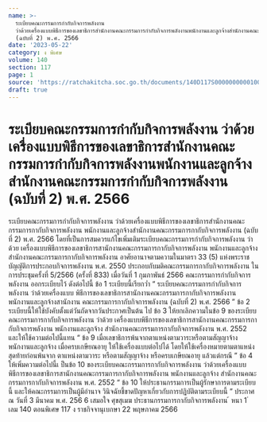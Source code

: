 ```yaml
---
name: >-
  ระเบียบคณะกรรมการกำกับกิจการพลังงาน
  ว่าด้วยเครื่องแบบพิธีการของเลขาธิการสำนักงานคณะกรรมการกำกับกิจการพลังงานพนักงานและลูกจ้างสำนักงานคณะกรรมการกำกับกิจการพลังงาน
  (ฉบับที่ 2) พ.ศ. 2566
date: '2023-05-22'
category: ง พิเศษ
volume: 140
section: 117
page: 1
source: 'https://ratchakitcha.soc.go.th/documents/140D117S0000000000100.pdf'
draft: true
---
```


# ระเบียบคณะกรรมการกำกับกิจการพลังงาน ว่าด้วยเครื่องแบบพิธีการของเลขาธิการสำนักงานคณะกรรมการกำกับกิจการพลังงานพนักงานและลูกจ้างสำนักงานคณะกรรมการกำกับกิจการพลังงาน (ฉบับที่ 2) พ.ศ. 2566

ระเบียบคณะกรรมการกำกับกิจการพลังงาน ว่าด้วยเครื่องแบบพิธีการของเลขาธิการสำนักงานคณะกรรมการกากับกิจการพลังงาน พนักงานและลูกจ้างสำนักงานคณะกรรมการกากับกิจการพลังงาน (ฉบับที่ 2) พ.ศ. 2566 โดยที่เป็นการสมควรแก้ไขเพิ่มเติมระเบียบคณะกรรมการกำกับกิจการพลังงาน ว่าด้วย เครื่องแบบพิธีการของเลขาธิการสานักงานคณะกรรมการกากับกิจการพลังงาน พนักงานและลูกจ้าง สำนักงานคณะกรรมการกากับกิจการพลังงาน อาศัยอานาจตามความในมาตรา 33 (5) แห่งพระราชบัญญัติการประกอบกิจการพลังงาน พ.ศ. 2550 ประกอบกับมติคณะกรรมการกากับกิจการพลังงาน ในการประชุมครั้งที่ 5/2566 (ครั้งที่ 833) เมื่อวันที่ 1 กุมภาพันธ์ 2566 คณะกรรมการกำกับกิจการพลังงาน ออกระเบียบไว้ ดังต่อไปนี้ ข้อ 1 ระเบียบนี้เรียกว่ำ “ ระเบียบคณะกรรมการกำกับกิจการพลังงาน ว่าด้วยเครื่องแบบ พิธีการของเลขาธิการสานักงานคณะกรรมการกากับกิจการพลังงาน พนักงานและลูกจ้างสานักงาน คณะกรรมการกากับกิจการพลังงาน (ฉบับที่ 2) พ.ศ. 2566 ” ข้อ 2 ระเบียบนี้ให้ใช้บังคับตั้งแต่วันถัดจากวันประกาศเป็นต้น ไป ข้อ 3 ให้ยกเลิกความในข้อ 9 ของระเบียบคณะกรรมการกากับกิจการพลังงาน ว่าด้วย เครื่องแบบพิธีการของเลขาธิการสานักงานคณะกรรมการกากับกิจการพลังงาน พนักงานและลูกจ้าง สำนักงานคณะกรรมการกากับกิจการพลังงาน พ.ศ. 2552 และให้ใช้ความต่อไปนี้แทน “ ข้อ 9 เมื่อเลขาธิการพ้นจากตาแหน่งตามวาระหรือตามสัญญาจ้าง พนักงานและลูกจ้าง เมื่อครบเกษียณอายุ ให้ใช้เครื่องแบบต่อไปได้ โดยให้ใช้เครื่องหมายตามตาแหน่งสุดท้ายก่อนพ้นจาก ตาแหน่งตามวาระ หรือตามสัญญาจ้าง หรือครบเกษียณอายุ แล้วแต่กรณี ” ข้อ 4 ให้เพิ่มความต่อไปนี้เ ป็นข้อ 10 ของระเบียบคณะกรรมการกากับกิจการพลังงาน ว่าด้วยเครื่องแบบพิธีการของเลขาธิการสานักงานคณะกรรมการกากับกิจการพลังงาน พนักงานและลูกจ้าง สำนักงานคณะกรรมการกากับกิจการพลังงาน พ.ศ. 2552 “ ข้อ 10 ให้ประธานกรรมการเป็นผู้รักษาการตามระเบียบนี้ และให้คณะกรรมการเป็นผู้มีอำนาจ วินิจฉัยชี้ขาดปัญหาเกี่ยวกับการปฏิบัติตามระเบียบนี้ ” ประกาศ ณ วันที่ 3 มีนาคม พ.ศ. 256 6 เสมอใจ ศุขสุเมฆ ประธานกรรมการกากับกิจการพลังงาน ้ หนา 1 ่ เลม 140 ตอนพิเศษ 117 ง ราชกิจจานุเบกษา 22 พฤษภาคม 2566
